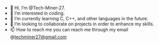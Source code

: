 - 👋 Hi, I’m @Tech-Miner-27.
- 👀 I’m interested in coding.
- 🌱 I’m currently learning C, C++, and other languages in the future.
- 💞️ I’m looking to collaborate on projects in order to enhance my skills.
- 📫 How to reach me you can reach me through my email @techminer27@gmail.com

<!---
Tech-Miner-27/Tech-Miner-27 is a ✨ special ✨ repository because its `README.md` (this file) appears on your GitHub profile.
You can click the Preview link to take a look at your changes.
--->
